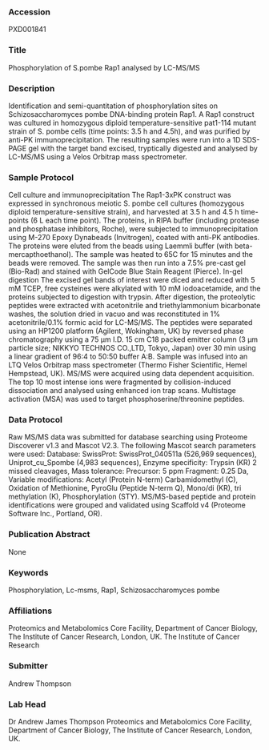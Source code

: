 ### Accession
PXD001841

### Title
Phosphorylation of S.pombe Rap1 analysed by LC-MS/MS

### Description
Identification and semi-quantitation of phosphorylation sites on Schizosaccharomyces pombe DNA-binding protein Rap1. A Rap1 construct was cultured in homozygous diploid temperature-sensitive pat1-114 mutant strain of S. pombe cells (time points: 3.5 h and 4.5h), and was purified by anti-PK immunoprecipitation. The resulting samples were run into a 1D SDS-PAGE gel with the target band excised, tryptically digested and analysed by LC-MS/MS using a Velos Orbitrap mass spectrometer.

### Sample Protocol
Cell culture and immunoprecipitation The Rap1-3xPK construct was expressed in synchronous meiotic S. pombe cell cultures (homozygous diploid temperature-sensitive strain), and harvested at 3.5 h and 4.5 h time-points (6 L each time point).  The proteins, in RIPA buffer (including protease and phosphatase inhibitors, Roche), were subjected to immunoprecipitation using M-270 Epoxy Dynabeads (Invitrogen), coated with anti-PK antibodies.  The proteins were eluted from the beads using Laemmli buffer (with beta-mercapthoethanol).  The sample was heated to 65C for 15 minutes and the beads were removed.  The sample was then run into a 7.5% pre-cast gel (Bio-Rad) and stained with GelCode Blue Stain Reagent (Pierce).  In-gel digestion  The excised gel bands of interest were diced and reduced with 5 mM TCEP, free cysteines were alkylated with 10 mM iodoacetamide, and the proteins subjected to digestion with trypsin.  After digestion, the proteolytic peptides were extracted with acetonitrile and triethylammonium bicarbonate washes, the solution dried in vacuo and was reconstituted in 1% acetonitrile/0.1% formic acid for LC-MS/MS.  The peptides were separated using an HP1200 platform (Agilent, Wokingham, UK) by reversed phase chromatography using a 75 μm I.D. 15 cm C18 packed emitter column (3 μm particle size; NIKKYO TECHNOS CO.,LTD, Tokyo, Japan) over 30 min using a linear gradient of 96:4 to 50:50 buffer A:B. Sample was infused into an LTQ Velos Orbitrap mass spectrometer (Thermo Fisher Scientific, Hemel Hempstead, UK). MS/MS were acquired using data dependent acquisition. The top 10 most intense ions were fragmented by collision-induced dissociation and analysed using enhanced ion trap scans. Multistage activation (MSA) was used to target phosphoserine/threonine peptides.

### Data Protocol
Raw MS/MS data was submitted for database searching using Proteome Discoverer v1.3 and Mascot V2.3. The following Mascot search parameters were used: Database: SwissProt: SwissProt_040511a (526,969 sequences), Uniprot_cu_Spombe (4,983 sequences), Enzyme specificity: Trypsin (KR) 2 missed cleavages, Mass tolerance: Precursor: 5 ppm Fragment: 0.25 Da, Variable modifications: Acetyl (Protein N-term) Carbamidomethyl (C), Oxidation of Methionine, PyroGlu (Peptide N-term Q), Mono/di (KR), tri methylation (K), Phosphorylation (STY). MS/MS-based peptide and protein identifications were grouped and validated using Scaffold v4 (Proteome Software Inc., Portland, OR).

### Publication Abstract
None

### Keywords
Phosphorylation, Lc-msms, Rap1, Schizosaccharomyces pombe

### Affiliations
Proteomics and Metabolomics Core Facility, Department of Cancer Biology, The Institute of Cancer Research, London, UK.
The Institute of Cancer Research

### Submitter
Andrew Thompson

### Lab Head
Dr Andrew James Thompson
Proteomics and Metabolomics Core Facility, Department of Cancer Biology, The Institute of Cancer Research, London, UK.


